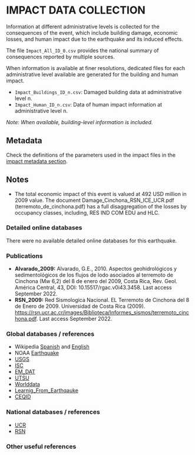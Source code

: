 # IMPACT DATA COLLECTION


Information at different administrative levels is collected for the consequences of the event, 
which include building damage, economic losses, and human impact due to the earthquake and its induced effects.

The file `Impact_All_ID_0.csv` provides the national summary of consequences reported by multiple sources.

When information is available at finer resolutions, dedicated files for each administrative level
available are generated for the building and human impact.

- `Impact_Buildings_ID_n.csv`: Damaged building data at administrative level n.
- `Impact_Human_ID_n.csv`: Data of human impact information at administrative level n.

_Note: When available, building-level information is included._


## Metadata

Check the definitions of the parameters used in the impact files in the [impact metadata section](https://gitlab.openquake.org/risk/ecd/-/blob/main/metadata.md#impact-data).


## Notes
- The total economic impact of this event is valued at 492 USD million in 2009 value. The document Damage_Cinchona_RSN_ICE_UCR.pdf (terremoto_de_cinchona.pdf) has a full disaggregation of the losses by occupancy classes, including, RES IND COM EDU and HLC.

### Detailed online databases
There were no available detailed online databases for this earthquake.


### Publications
- **Alvarado_2009:** Alvarado, G.E., 2010. Aspectos geohidrológicos y sedimentológicos de los flujos de lodo asociados al terremoto de Cinchona (Mw 6,2) del 8 de enero del 2009, Costa Rica, Rev. Geol. América Central, 43, DOI: 10.15517/rgac.v0i43.3458. Last access September 2022.
- **RSN_2009:** Red Sismologica Nacional. EL Terremoto de Cinchona del 8 de Enero de 2009. Universidad de Costa Rica (2009). https://rsn.ucr.ac.cr/images/Biblioteca/Informes_sismos/terremoto_cinchona.pdf. Last access September 2022.


### Global databases / references
- Wikipedia [Spanish](https://es.wikipedia.org/wiki/Terremoto_de_Costa_Rica_de_2009) and [English](https://en.wikipedia.org/wiki/2009_Cinchona_earthquake)
- NOAA [Earthquake](https://www.ngdc.noaa.gov/hazel/view/hazards/earthquake/event-more-info/8210)
- [USGS](https://earthquake.usgs.gov/earthquakes/eventpage/usp000gscg/executive)
- [ISC](http://www.isc.ac.uk/cgi-bin/web-db-run?event_id=13962308&out_format=ISF2&request=COMPREHENSIVE)
- [EM_DAT](https://public.emdat.be/data)
- [UTSU](https://iisee.kenken.go.jp/cgi-bin/utsu/result_eng.cgi)
- [Worlddata](https://www.worlddata.info/america/costa-rica/earthquakes.php)
- [Learnig_From_Earthqauke](https://www.learningfromearthquakes.org/component/lfe_reports/?view=lfereports&id=215&layout=default)
- [CEQID](http://www.ceqid.org/CEQID/Earthquake.aspx?p=32&ix=77&pid=32&prcid=17&ppid=600)


### National databases / references
- [UCR](http://www.geologia.ucr.ac.cr/revista/revista/pdf_frameset.html)
- [RSN](https://rsn.ucr.ac.cr/component/content/article/26-sismologia/sismos-historicos/3459-terremoto-de-cinchona-8-de-enero-del-2009?Itemid=225)

### Other useful references
